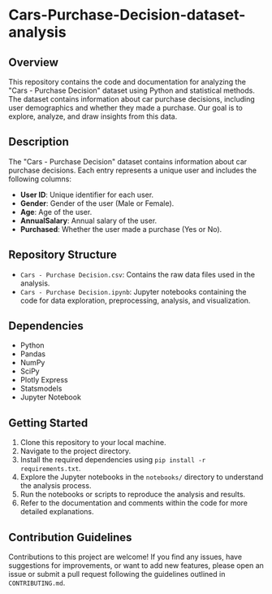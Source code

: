 # Cars-Purchase-Decision-dataset-analysis

## Overview
This repository contains the code and documentation for analyzing the "Cars - Purchase Decision" dataset using Python and statistical methods. The dataset contains information about car purchase decisions, including user demographics and whether they made a purchase. Our goal is to explore, analyze, and draw insights from this data.

## Description
The "Cars - Purchase Decision" dataset contains information about car purchase decisions. Each entry represents a unique user and includes the following columns:

- **User ID**: Unique identifier for each user.
- **Gender**: Gender of the user (Male or Female).
- **Age**: Age of the user.
- **AnnualSalary**: Annual salary of the user.
- **Purchased**: Whether the user made a purchase (Yes or No).

## Repository Structure
- `Cars - Purchase Decision.csv`: Contains the raw data files used in the analysis.
- `Cars - Purchase Decision.ipynb`: Jupyter notebooks containing the code for data exploration, preprocessing, analysis, and visualization.

## Dependencies
- Python
- Pandas
- NumPy
- SciPy
- Plotly Express
- Statsmodels
- Jupyter Notebook

## Getting Started
1. Clone this repository to your local machine.
2. Navigate to the project directory.
3. Install the required dependencies using `pip install -r requirements.txt`.
4. Explore the Jupyter notebooks in the `notebooks/` directory to understand the analysis process.
5. Run the notebooks or scripts to reproduce the analysis and results.
6. Refer to the documentation and comments within the code for more detailed explanations.

## Contribution Guidelines
Contributions to this project are welcome! If you find any issues, have suggestions for improvements, or want to add new features, please open an issue or submit a pull request following the guidelines outlined in `CONTRIBUTING.md`.
